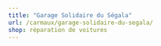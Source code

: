 ```yaml
---
title: "Garage Solidaire du Ségala"
url: /carmaux/garage-solidaire-du-segala/
shop: réparation de voitures
---
```

